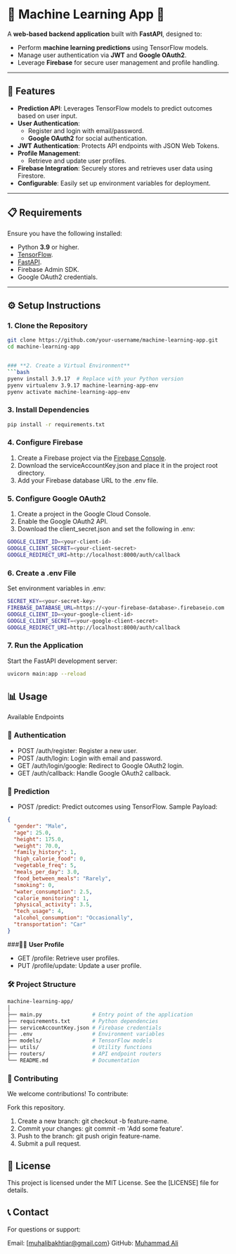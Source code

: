 # 🌟 **Machine Learning App** 🌟

A **web-based backend application** built with **FastAPI**, designed to:
- Perform **machine learning predictions** using TensorFlow models.
- Manage user authentication via **JWT** and **Google OAuth2**.
- Leverage **Firebase** for secure user management and profile handling.

---

## 🚀 **Features**
- **Prediction API**: Leverages TensorFlow models to predict outcomes based on user input.
- **User Authentication**:
  - Register and login with email/password.
  - **Google OAuth2** for social authentication.
- **JWT Authentication**: Protects API endpoints with JSON Web Tokens.
- **Profile Management**:
  - Retrieve and update user profiles.
- **Firebase Integration**: Securely stores and retrieves user data using Firestore.
- **Configurable**: Easily set up environment variables for deployment.

---

## 📋 **Requirements**

Ensure you have the following installed:
- Python **3.9** or higher.
- [TensorFlow](https://www.tensorflow.org/).
- [FastAPI](https://fastapi.tiangolo.com/).
- Firebase Admin SDK.
- Google OAuth2 credentials.

---

## ⚙️ **Setup Instructions**

### **1. Clone the Repository**
```bash
git clone https://github.com/your-username/machine-learning-app.git
cd machine-learning-app


### **2. Create a Virtual Environment**
```bash
pyenv install 3.9.17  # Replace with your Python version
pyenv virtualenv 3.9.17 machine-learning-app-env
pyenv activate machine-learning-app-env
```

### **3. Install Dependencies**
```bash
pip install -r requirements.txt
```
### **4. Configure Firebase**
1. Create a Firebase project via the [Firebase Console](https://console.firebase.google.com/u/0/).
2. Download the serviceAccountKey.json and place it in the project root directory.
3. Add your Firebase database URL to the .env file.

### **5. Configure Google OAuth2**
1. Create a project in the Google Cloud Console.
2. Enable the Google OAuth2 API.
3. Download the client_secret.json and set the following in .env:
```bash
GOOGLE_CLIENT_ID=<your-client-id>
GOOGLE_CLIENT_SECRET=<your-client-secret>
GOOGLE_REDIRECT_URI=http://localhost:8000/auth/callback
```

### **6. Create a .env File**
Set environment variables in .env:
```bash
SECRET_KEY=<your-secret-key>
FIREBASE_DATABASE_URL=https://<your-firebase-database>.firebaseio.com
GOOGLE_CLIENT_ID=<your-google-client-id>
GOOGLE_CLIENT_SECRET=<your-google-client-secret>
GOOGLE_REDIRECT_URI=http://localhost:8000/auth/callback
```

### **7. Run the Application**
Start the FastAPI development server:
```bash
uvicorn main:app --reload
```

## 📊 **Usage**
Available Endpoints
### 🔐 **Authentication**
- POST /auth/register: Register a new user.
- POST /auth/login: Login with email and password.
- GET /auth/login/google: Redirect to Google OAuth2 login.
- GET /auth/callback: Handle Google OAuth2 callback.
### 🤖 **Prediction**
- POST /predict: Predict outcomes using TensorFlow.
Sample Payload:
```json
{
  "gender": "Male",
  "age": 25.0,
  "height": 175.0,
  "weight": 70.0,
  "family_history": 1,
  "high_calorie_food": 0,
  "vegetable_freq": 5,
  "meals_per_day": 3.0,
  "food_between_meals": "Rarely",
  "smoking": 0,
  "water_consumption": 2.5,
  "calorie_monitoring": 1,
  "physical_activity": 3.5,
  "tech_usage": 4,
  "alcohol_consumption": "Occasionally",
  "transportation": "Car"
}
```

###🧑‍💼 **User Profile**
- GET /profile: Retrieve user profiles.
- PUT /profile/update: Update a user profile.

### 🛠️ **Project Structure**
```bash
machine-learning-app/
│
├── main.py                # Entry point of the application
├── requirements.txt       # Python dependencies
├── serviceAccountKey.json # Firebase credentials
├── .env                   # Environment variables
├── models/                # TensorFlow models
├── utils/                 # Utility functions
├── routers/               # API endpoint routers
└── README.md              # Documentation
```

### 🤝 **Contributing**
We welcome contributions! To contribute:

Fork this repository.
1. Create a new branch: git checkout -b feature-name.
2. Commit your changes: git commit -m 'Add some feature'.
3. Push to the branch: git push origin feature-name.
4. Submit a pull request.
## 🧾 **License**
This project is licensed under the MIT License. See the [LICENSE] file for details.

## 📞 **Contact**
For questions or support:

Email: [muhalibakhtiar@gmail.com}
GitHub: [Muhammad Ali](https://github.com/muhammadali07)





